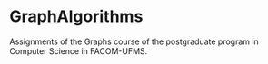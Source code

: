 # GraphAlgorithms
Assignments of the Graphs course of the postgraduate program in Computer Science in FACOM-UFMS.
